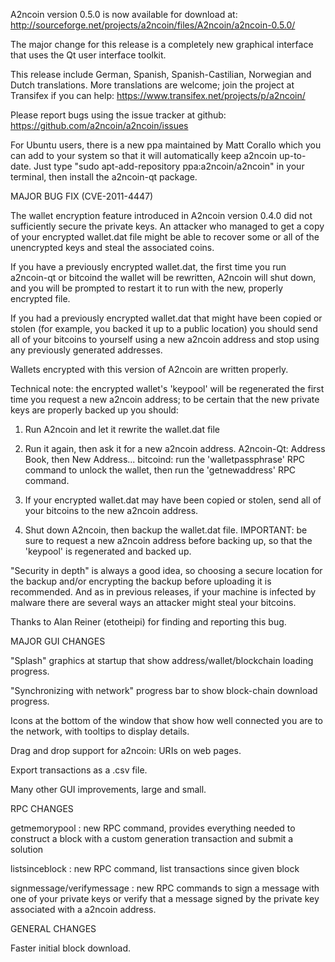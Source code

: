 A2ncoin version 0.5.0 is now available for download at:
http://sourceforge.net/projects/a2ncoin/files/A2ncoin/a2ncoin-0.5.0/

The major change for this release is a completely new graphical interface that uses the Qt user interface toolkit.

This release include German, Spanish, Spanish-Castilian, Norwegian and Dutch translations. More translations are welcome; join the project at Transifex if you can help:
https://www.transifex.net/projects/p/a2ncoin/

Please report bugs using the issue tracker at github:
https://github.com/a2ncoin/a2ncoin/issues

For Ubuntu users, there is a new ppa maintained by Matt Corallo which you can add to your system so that it will automatically keep a2ncoin up-to-date.  Just type "sudo apt-add-repository ppa:a2ncoin/a2ncoin" in your terminal, then install the a2ncoin-qt package.

MAJOR BUG FIX  (CVE-2011-4447)

The wallet encryption feature introduced in A2ncoin version 0.4.0 did not sufficiently secure the private keys. An attacker who
managed to get a copy of your encrypted wallet.dat file might be able to recover some or all of the unencrypted keys and steal the
associated coins.

If you have a previously encrypted wallet.dat, the first time you run a2ncoin-qt or bitcoind the wallet will be rewritten, A2ncoin will
shut down, and you will be prompted to restart it to run with the new, properly encrypted file.

If you had a previously encrypted wallet.dat that might have been copied or stolen (for example, you backed it up to a public
location) you should send all of your bitcoins to yourself using a new a2ncoin address and stop using any previously generated addresses.

Wallets encrypted with this version of A2ncoin are written properly.

Technical note: the encrypted wallet's 'keypool' will be regenerated the first time you request a new a2ncoin address; to be certain that the
new private keys are properly backed up you should:

1. Run A2ncoin and let it rewrite the wallet.dat file

2. Run it again, then ask it for a new a2ncoin address.
A2ncoin-Qt: Address Book, then New Address...
bitcoind: run the 'walletpassphrase' RPC command to unlock the wallet,  then run the 'getnewaddress' RPC command.

3. If your encrypted wallet.dat may have been copied or stolen, send  all of your bitcoins to the new a2ncoin address.

4. Shut down A2ncoin, then backup the wallet.dat file.
IMPORTANT: be sure to request a new a2ncoin address before backing up, so that the 'keypool' is regenerated and backed up.

"Security in depth" is always a good idea, so choosing a secure location for the backup and/or encrypting the backup before uploading it is recommended. And as in previous releases, if your machine is infected by malware there are several ways an attacker might steal your bitcoins.

Thanks to Alan Reiner (etotheipi) for finding and reporting this bug.

MAJOR GUI CHANGES

"Splash" graphics at startup that show address/wallet/blockchain loading progress.

"Synchronizing with network" progress bar to show block-chain download progress.

Icons at the bottom of the window that show how well connected you are to the network, with tooltips to display details.

Drag and drop support for a2ncoin: URIs on web pages.

Export transactions as a .csv file.

Many other GUI improvements, large and small.

RPC CHANGES

getmemorypool : new RPC command, provides everything needed to construct a block with a custom generation transaction and submit a solution

listsinceblock : new RPC command, list transactions since given block

signmessage/verifymessage : new RPC commands to sign a message with one of your private keys or verify that a message signed by the private key associated with a a2ncoin address.

GENERAL CHANGES

Faster initial block download.
